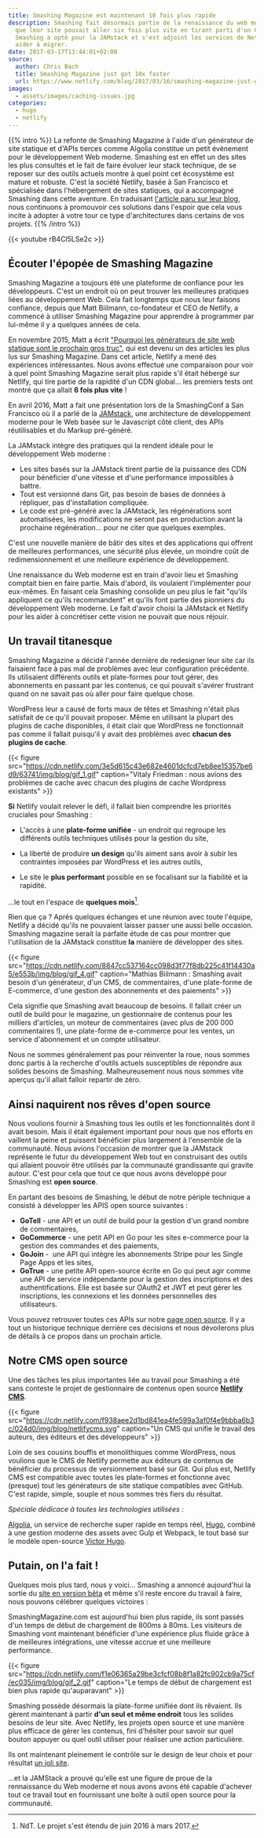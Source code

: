 ```yaml
---
title: Smashing Magazine est maintenant 10 fois plus rapide
description: Smashing fait désormais partie de la renaissance du web moderne. Sachant
  que leur site pouvait aller six fois plus vite en tirant parti d'un CDN global,
  Smashing a opté pour la JAMstack et s'est adjoint les services de Netlify pour les
  aider à migrer.
date: 2017-03-17T13:44:01+02:00
source:
  author: Chris Bach
  title: Smashing Magazine just got 10x faster
  url: https://www.netlify.com/blog/2017/03/16/smashing-magazine-just-got-10x-faster/
images:
  - assets/images/caching-issues.jpg
categories:
  - hugo
  - netlify
---
```


{{% intro %}}
La refonte de Smashing Magazine à l'aide d'un générateur de site statique et d'APIs tierces comme Algolia constitue un petit évènement pour le développement Web moderne. Smashing est en effet un des sites les plus consultés et le fait de faire évoluer leur stack technique, de se reposer sur des outils actuels montre à quel point cet écosystème est mature et robuste. C'est la société Netlify, basée à San Francisco et spécialisée dans l'hébergement de sites statiques, qui a accompagné Smashing dans cette aventure. En traduisant [l'article paru sur leur blog](https://www.netlify.com/blog/2017/03/16/smashing-magazine-just-got-10x-faster/), nous continuons à promouvoir ces solutions dans l'espoir que cela vous incite à adopter à votre tour ce type d'architectures dans certains de vos projets.
{{% /intro %}}

{{< youtube rB4Cl5LSe2c >}}

## Écouter l'épopée de Smashing Magazine

Smashing Magazine a toujours été une plateforme de confiance pour les développeurs. C'est un endroit où on peut trouver les meilleures pratiques liées au développement Web. Cela fait longtemps que nous leur faisons confiance, depuis que Matt Biilmann, co-fondateur et CEO de Netlify, a commencé à utiliser Smashing Magazine pour apprendre à programmer par lui-même il y a quelques années de cela.

En novembre 2015, Matt a écrit ["Pourquoi les générateurs de site web statique sont le prochain gros truc"](https://www.smashingmagazine.com/2015/11/modern-static-website-generators-next-big-thing/), qui est devenu un des articles les plus lus sur Smashing Magazine. Dans cet article, Netlify a mené des expériences intéressantes. Nous avons effectué une comparaison pour voir à quel point Smashing Magazine serait plus rapide s'il était hébergé sur Netlify, qui tire partie de la rapidité d'un CDN global… les premiers tests ont montré que ça allait **6 fois plus vite** !

En avril 2016, Matt a fait une présentation lors de la SmashingConf à San Francisco où il a parlé de la [JAMstack](https://jamstack.org/), une architecture de développement moderne pour le Web basée sur le Javascript côté client, des APIs réutilisables et du Markup pré-généré.

La JAMstack intègre des pratiques qui la rendent idéale pour le développement Web moderne :

-   Les sites basés sur la JAMstack tirent partie de la puissance des CDN pour bénéficier d'une vitesse et d'une performance impossibles à battre.
-   Tout est versionné dans Git, pas besoin de bases de données à répliquer, pas d'installation compliquée.
-   Le code est pré-généré avec la JAMstack, les régénérations sont automatisées, les modifications ne seront pas en production avant la prochaine régénération… pour ne citer que quelques exemples.

C'est une nouvelle manière de bâtir des sites et des applications qui offrent de meilleures performances, une sécurité plus élevée, un moindre coût de redimensionnement et une meilleure expérience de développement.

Une renaissance du Web moderne est en train d'avoir lieu et Smashing comptait bien en faire partie. Mais d'abord, ils voulaient l'implémenter pour eux-mêmes. En faisant cela Smashing consolide un peu plus le fait "qu'ils appliquent ce qu'ils recommandent" et qu'ils font partie des pionniers du développement Web moderne. Le fait d'avoir choisi la JAMstack et Netlify pour les aider à concrétiser cette vision ne pouvait que nous réjouir.

## Un travail titanesque

Smashing Magazine a décidé l'année dernière de redesigner leur site car ils faisaient face à pas mal de problèmes avec leur configuration précédente. Ils utilisaient différents outils et plate-formes pour tout gérer, des abonnements en passant par les contenus, ce qui pouvait s'avérer frustrant quand on ne savait pas où aller pour faire quelque chose.

WordPress leur a causé de forts maux de têtes et Smashing n'était plus satisfait de ce qu'il pouvait proposer. Même en utilisant la plupart des plugins de cache disponibles, il était clair que WordPress ne fonctionnait pas comme il fallait puisqu'il y avait des problèmes avec **chacun des plugins de cache**.

{{< figure src="https://cdn.netlify.com/3e5d615c43e682e4601dcfcd7eb8ee15357be6d9/63741/img/blog/gif_1.gif" caption="Vitaly Friedman : nous avions des problèmes de cache avec chacun des plugins de cache Wordpress existants" >}}

**Si** Netlify voulait relever le défi, il fallait bien comprendre les priorités cruciales pour Smashing :

-   L'accès à une **plate-forme unifiée** - un endroit qui regroupe les différents outils techniques utilisés pour la gestion du site,

-   La liberté de produire **un design** qu'ils aiment sans avoir à subir les contraintes imposées par WordPress et les autres outils,

-   Le site le **plus performant** possible en se focalisant sur la fiabilité et la rapidité.

…le tout en l'espace de **quelques mois**[^1].

[^1]: NdT. Le projet s'est étendu de juin 2016 à mars 2017.

Rien que ça ? Après quelques échanges et une réunion avec toute l'équipe, Netlify a décidé qu'ils ne pouvaient laisser passer une aussi belle occasion. Smashing magazine serait la parfaite étude de cas pour montrer que l'utilisation de la JAMstack constitue **la** manière de développer des sites.

{{< figure src="https://cdn.netlify.com/8847cc537164cc098d3f77f8db225c41f14430a5/e553b/img/blog/gif_4.gif" caption="Mathias Biilmann : Smashing avait besoin d'un générateur, d'un CMS, de commentaires, d'une plate-forme de E-commerce, d'une gestion des abonnements et des paiements" >}}

Cela signifie que Smashing avait beaucoup de besoins. Il fallait créer un outil de build pour le magazine, un gestionnaire de contenus pour les milliers d'articles, un moteur de commentaires (avec plus de 200 000 commentaires !), une plate-forme de e-commerce pour les ventes, un service d'abonnement et un compte utilisateur.

Nous ne sommes généralement pas pour réinventer la roue, nous sommes donc partis à la recherche d'outils actuels susceptibles de répondre aux solides besoins de Smashing. Malheureusement nous nous sommes vite aperçus qu'il allait falloir repartir de zéro.

## Ainsi naquirent nos rêves d'open source

Nous voulions fournir à Smashing tous les outils et les fonctionnalités dont il avait besoin. Mais il était également important pour nous que nos efforts en vaillent la peine et puissent bénéficier plus largement à l'ensemble de la communauté. Nous avions l'occasion de montrer que la JAMstack représente le futur du développement Web tout en construisant des outils qui allaient pouvoir être utilisés par la communauté grandissante qui gravite autour. C'est pour cela que tout ce que nous avons développé pour Smashing est **open source**.

En partant des besoins de Smashing, le début de notre périple technique a consisté à développer les APIS open source suivantes :

-   **GoTell** - une API et un outil de build pour la gestion d'un grand nombre de commentaires,
-   **GoCommerce** - une petit API en Go pour les sites e-commerce pour la gestion des commandes et des paiements,
-   **GoJoin** -  une API qui intègre les abonnements Stripe pour les Single Page Apps et les sites,
-   **GoTrue** - une petite API open-source écrite en Go qui peut agir comme une API de service indépendante pour la gestion des inscriptions et des authentifications. Elle est basée sur OAuth2 et JWT et peut gérer les inscriptions, les connexions et les données personnelles des utilisateurs.

Vous pouvez retrouver toutes ces APIs sur notre [page open source](https://www.netlify.com/open-source/). Il y a tout un historique technique derrière ces décisions et nous dévoilerons plus de détails à ce propos dans un prochain article.

## Notre CMS open source

Une des tâches les plus importantes liée au travail pour Smashing a été sans conteste le projet de gestionnaire de contenus open source **[Netlify
CMS](https://www.netlifycms.org/)**.

{{< figure src="https://cdn.netlify.com/f938aee2d1bd841ea4fe599a3af0f4e9bbba6b3c/024d0/img/blog/netlifycms.svg" caption="Un CMS qui unifie le travail des auteurs, des éditeurs et des développeurs" >}}

Loin de ses cousins bouffis et monolithiques comme WordPress, nous voulions que le CMS de Netlify permette aux éditeurs de contenus de bénéficier du processus de versionnement basé sur Git. Qui plus est, Netlify CMS est compatible avec toutes les plate-formes et fonctionne avec (presque) tout les générateurs de site statique compatibles avec GitHub. C'est rapide, simple, souple et nous sommes très fiers du résultat.

*Spéciale dédicace à toutes les technologies utilisées :*

[Algolia](https://www.algolia.com/), un service de recherche super rapide en temps réel, [Hugo](http://gohugo.io/), combiné à une gestion moderne des assets avec Gulp et Webpack, le tout basé sur le modèle open-source [Victor Hugo](https://github.com/netlify/victor-hugo).

## Putain, on l'a fait !

Quelques mois plus tard, nous y voici… Smashing a annoncé aujourd'hui la sortie du [site en version bêta](https://next.smashingmagazine.com/) et même s'il reste encore du travail à faire, nous pouvons célébrer quelques victoires :

SmashingMagazine.com est aujourd'hui bien plus rapide, ils sont passés d'un temps de début de chargement de 800ms à 80ms. Les visiteurs de Smashing vont maintenant bénéficier d'une expérience plus fluide grâce à de meilleures intégrations, une vitesse accrue et une meilleure performance.

{{< figure src="https://cdn.netlify.com/f1e06365a29be3cfcf08b8f1a82fc902cb9a75cf/ec035/img/blog/gif_2.gif" caption="Le temps de début de chargement est bien plus rapide qu'auparavant" >}}

Smashing possède désormais la plate-forme unifiée dont ils rêvaient. Ils gèrent maintenant à partir **d'un seul et même endroit** tous les solides besoins de leur site. Avec Netlify, les projets open source et une manière plus efficace de gérer les contenus, fini d'hésiter pour savoir sur quel bouton appuyer ou quel outil utiliser pour réaliser une action particulière.

Ils ont maintenant pleinement le contrôle sur le design de leur choix et pour résultat [un joli site](https://next.smashingmagazine.com/).

…et la JAMStack a prouvé qu'elle est une figure de proue de la rennaissance du Web moderne et nous avons avons été capable d'achever tout ce travail tout en fournissant une boîte à outil open source pour la communauté.
